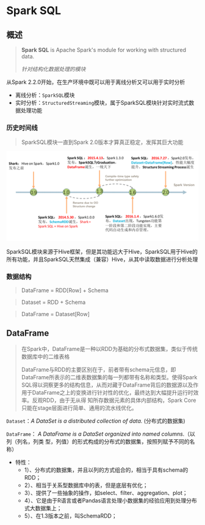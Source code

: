 # Spark SQL 

## 概述

> **Spark SQL** is Apache Spark's module for working with structured data.
>
> *针对结构化数据处理的模块*

从Spark 2.2.0开始，在生产环境中既可以用于离线分析又可以用于实时分析

- 离线分析：`SparkSQL`模块
- 实时分析：`StructuredStreaming`模块，属于SparkSQL模块针对实时流式数据处理功能



### 历史时间线

> SparkSQL模块一直到Spark 2.0版本才算真正稳定，发挥其巨大功能

![image-20201122100609282](SparkSQL.assets/image-20201122100609282.png)

SparkSQL模块来源于Hive框架，但是其功能远大于Hive，SparkSQL用于Hive的所有功能，并且SparkSQL天然集成（兼容）Hive，从其中读取数据进行分析处理

### 数据结构

> DataFrame = RDD[Row] + Schema 

> Dataset =  RDD + Schema 

> DataFrame = Dataset[Row]



## DataFrame

> 在Spark中，DataFrame是一种以RDD为基础的分布式数据集，类似于传统数据库中的二维表格
>
> DataFrame与RDD的主要区别在于，前者带有schema元信息，即DataFrame所表示的二维表数据集的每一列都带有名称和类型。使得Spark SQL得以洞察更多的结构信息，从而对藏于DataFrame背后的数据源以及作用于DataFrame之上的变换进行针对性的优化，最终达到大幅提升运行时效率。反观RDD，由于无从得
> 知所存数据元素的具体内部结构，Spark Core只能在stage层面进行简单、通用的流水线优化。

`Dataset`：*A DataSet is a distributed collection of data.* (分布式的数据集)

`DataFrame`： *A DataFrame is a DataSet organized into named columns*.（以列（列名，列类
型，列值）的形式构成的分布式的数据集，按照列赋予不同的名称）



- 特性：
  - 1）、分布式的数据集，并且以列的方式组合的，相当于具有schema的RDD；
  - 2）、相当于关系型数据库中的表，但是底层有优化；
  - 3）、提供了一些抽象的操作，如select、filter、aggregation、plot；
  - 4）、它是由于R语言或者Pandas语言处理小数据集的经验应用到处理分布式大数据集上；
  - 5）、在1.3版本之前，叫SchemaRDD；



